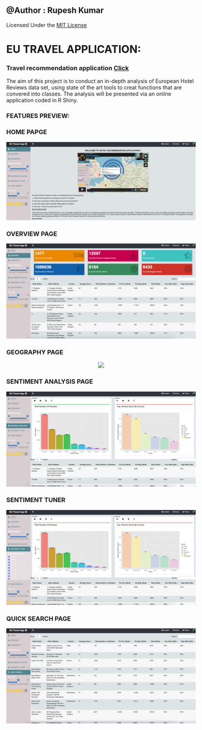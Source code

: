 ## @Author : Rupesh Kumar
Licensed Under the [MIT License](LICENSE)

# EU TRAVEL APPLICATION:
### **Travel recommendation application** [Click](https://rup-ash.shinyapps.io/EuTravel/)

The aim of this project is to conduct an in-depth analysis of European Hotel Reviews data set, using state of the art tools to creat functions that are convered into classes. The analysis will be presented via an online application coded in R Shiny. 

### FEATURES PREVIEW:
### **HOME PAPGE**

<p align="center">
  <img src="assets/Home Page.png">
</p>

### **OVERVIEW PAGE**

<p align="center">
  <img src="assets/Overview.png">
</p>

### **GEOGRAPHY PAGE**

<p align="center">
  <img src="assets/Geography.png">
</p>

### **SENTIMENT ANALYSIS PAGE**

<p align="center">
  <img src="assets/Sentiment Analysis.png">
</p>


### **SENTIMENT TUNER**

<p align="center">
  <img src="assets/Sentiment Tuner.png">
</p>

### **QUICK SEARCH PAGE**

<p align="center">
  <img src="assets/Quick Search.png">
</p>

